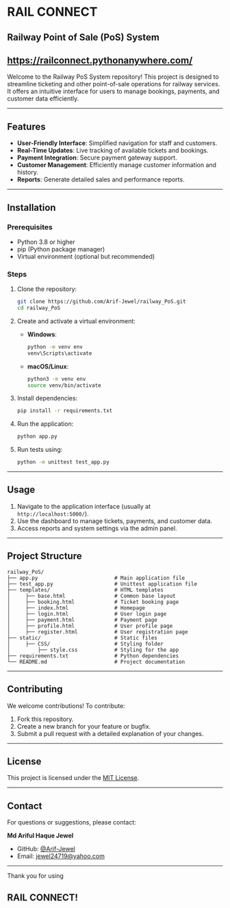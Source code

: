 # RAIL CONNECT
## Railway Point of Sale (PoS) System

## https://railconnect.pythonanywhere.com/

Welcome to the Railway PoS System repository! This project is designed to streamline ticketing and other point-of-sale operations for railway services. It offers an intuitive interface for users to manage bookings, payments, and customer data efficiently.

---

## Features

- **User-Friendly Interface**: Simplified navigation for staff and customers.
- **Real-Time Updates**: Live tracking of available tickets and bookings.
- **Payment Integration**: Secure payment gateway support.
- **Customer Management**: Efficiently manage customer information and history.
- **Reports**: Generate detailed sales and performance reports.

---

## Installation

### Prerequisites

- Python 3.8 or higher
- pip (Python package manager)
- Virtual environment (optional but recommended)

### Steps

1. Clone the repository:

   ```bash
   git clone https://github.com/Arif-Jewel/railway_PoS.git
   cd railway_PoS
   ```

2. Create and activate a virtual environment:

   - **Windows**:
     ```bash
     python -m venv env
     venv\Scripts\activate
     ```
   - **macOS/Linux**:
     ```bash
     python3 -m venv env
     source venv/bin/activate
     ```

3. Install dependencies:

   ```bash
   pip install -r requirements.txt
   ```

4. Run the application:

   ```bash
   python app.py
   ```

4. Run tests using:

   ```bash
   python -m unittest test_app.py
   ```

---

## Usage

1. Navigate to the application interface (usually at `http://localhost:5000/`).
2. Use the dashboard to manage tickets, payments, and customer data.
3. Access reports and system settings via the admin panel.

---

## Project Structure

```plaintext
railway_PoS/
├── app.py                         # Main application file
├── test_app.py                    # Unittest application file
├── templates/                     # HTML templates
│     ├── base.html                # Common base layout
│     ├── booking.html             # Ticket booking page
│     ├── index.html               # Homepage
│     ├── login.html               # User login page
│     ├── payment.html             # Payment page
│     ├── profile.html             # User profile page
│     ├── register.html            # User registration page
├── static/                        # Static files
│     ├── CSS/                     # Styling folder
│         ├── style.css            # Styling for the app
├── requirements.txt               # Python dependencies
└── README.md                      # Project documentation

```

---

## Contributing

We welcome contributions! To contribute:

1. Fork this repository.
2. Create a new branch for your feature or bugfix.
3. Submit a pull request with a detailed explanation of your changes.

---

## License

This project is licensed under the [MIT License](LICENSE).

---

## Contact

For questions or suggestions, please contact:

**Md Ariful Haque Jewel**
- GitHub: [@Arif-Jewel](https://github.com/Arif-Jewel)
- Email: jewel24719@yahoo.com 

---

Thank you for using 
## RAIL CONNECT!

